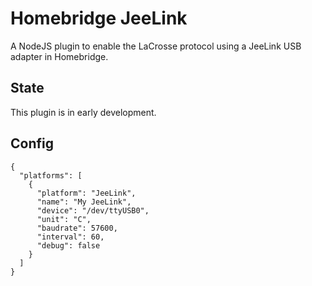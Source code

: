 # Homebridge JeeLink

A NodeJS plugin to enable the LaCrosse protocol using a JeeLink USB adapter in Homebridge.

## State

This plugin is in early development.

## Config

	{
	  "platforms": [
	    {
	      "platform": "JeeLink",
	      "name": "My JeeLink",
	      "device": "/dev/ttyUSB0",
	      "unit": "C",
	      "baudrate": 57600,
	      "interval": 60,
	      "debug": false
	    }
	  ]
	}
